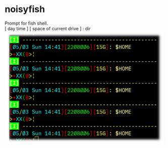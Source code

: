 # noisyfish
Prompt for fish shell.  
[ day  time ] [ space of current drive ] : dir
<img src="https://github.com/toshi75/noisyfish/blob/master/image.png" alt="image" title="image">
